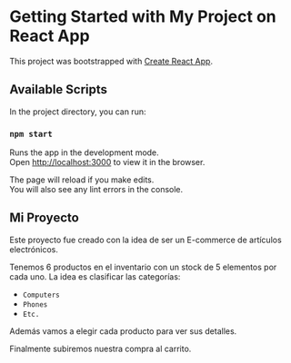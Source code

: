 # Getting Started with My Project on React App

This project was bootstrapped with [Create React App](https://github.com/facebook/create-react-app).

## Available Scripts

In the project directory, you can run:

### `npm start`

Runs the app in the development mode.\
Open [http://localhost:3000](http://localhost:3000) to view it in the browser.

The page will reload if you make edits.\
You will also see any lint errors in the console.

## Mi Proyecto

Este proyecto fue creado con la idea de ser un E-commerce de artículos electrónicos.

Tenemos 6 productos en el inventario con un stock de 5 elementos por cada uno.
La idea es clasificar las categorías:

- `Computers`
- `Phones`
- `Etc.`

Además vamos a elegir cada producto para ver sus detalles.

Finalmente subiremos nuestra compra al carrito.
